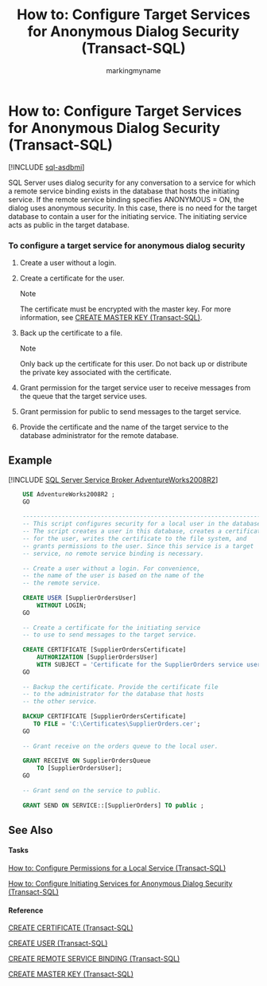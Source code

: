 ﻿---
title: 'How to: Configure Target Services for Anonymous Dialog Security (Transact-SQL)'
description: "SQL Server uses dialog security for any conversation to a service for which a remote service binding exists in the database that hosts the initiating service. If the remote service binding specifies ANONYMOUS = ON, the dialog uses anonymous security."
ms.prod: sql
ms.technology: configuration
ms.topic: conceptual
author: markingmyname
ms.author: maghan
ms.reviewer: mikeray
ms.date: "03/30/2022"
---

# How to: Configure Target Services for Anonymous Dialog Security (Transact-SQL)

[!INCLUDE [sql-asdbmi](../../includes/applies-to-version/sql-asdbmi.md)]

SQL Server uses dialog security for any conversation to a service for which a remote service binding exists in the database that hosts the initiating service. If the remote service binding specifies ANONYMOUS = ON, the dialog uses anonymous security. In this case, there is no need for the target database to contain a user for the initiating service. The initiating service acts as public in the target database.

### To configure a target service for anonymous dialog security

1.  Create a user without a login.

2.  Create a certificate for the user.
    
    > [!NOTE]
    > The certificate must be encrypted with the master key. For more information, see [CREATE MASTER KEY (Transact-SQL)](../../t-sql/statements/create-master-key-transact-sql.md).

3.  Back up the certificate to a file.
    
    > [!NOTE]
    > Only back up the certificate for this user. Do not back up or distribute the private key associated with the certificate.

4.  Grant permission for the target service user to receive messages from the queue that the target service uses.

5.  Grant permission for public to send messages to the target service.

6.  Provide the certificate and the name of the target service to the database administrator for the remote database.

## Example

[!INCLUDE [SQL Server Service Broker AdventureWorks2008R2](../../includes/service-broker-adventureworks-2008-r2.md)]

```sql
    USE AdventureWorks2008R2 ;
    GO
    
    --------------------------------------------------------------------
    -- This script configures security for a local user in the database.
    -- The script creates a user in this database, creates a certificate
    -- for the user, writes the certificate to the file system, and
    -- grants permissions to the user. Since this service is a target
    -- service, no remote service binding is necessary.
    
    -- Create a user without a login. For convenience,
    -- the name of the user is based on the name of the
    -- the remote service.
    
    CREATE USER [SupplierOrdersUser]
        WITHOUT LOGIN;
    GO
    
    -- Create a certificate for the initiating service
    -- to use to send messages to the target service.
    
    CREATE CERTIFICATE [SupplierOrdersCertificate]
        AUTHORIZATION [SupplierOrdersUser]
        WITH SUBJECT = 'Certificate for the SupplierOrders service user.';
    GO
    
    -- Backup the certificate. Provide the certificate file
    -- to the administrator for the database that hosts
    -- the other service.
    
    BACKUP CERTIFICATE [SupplierOrdersCertificate]
       TO FILE = 'C:\Certificates\SupplierOrders.cer';
    GO
    
    -- Grant receive on the orders queue to the local user.
    
    GRANT RECEIVE ON SupplierOrdersQueue
        TO [SupplierOrdersUser];
    GO
    
    -- Grant send on the service to public.
    
    GRANT SEND ON SERVICE::[SupplierOrders] TO public ;
```

## See Also



#### Tasks

[How to: Configure Permissions for a Local Service (Transact-SQL)](how-to-configure-permissions-for-a-local-service-transact-sql.md)

[How to: Configure Initiating Services for Anonymous Dialog Security (Transact-SQL)](how-to-configure-initiating-services-for-anonymous-dialog-security-transact-sql.md)

#### Reference

[CREATE CERTIFICATE (Transact-SQL)](../../t-sql/statements/create-certificate-transact-sql.md)

[CREATE USER (Transact-SQL)](../../t-sql/statements/create-user-transact-sql.md)

[CREATE REMOTE SERVICE BINDING (Transact-SQL)](../../t-sql/statements/create-remote-service-binding-transact-sql.md)

[CREATE MASTER KEY (Transact-SQL)](../../t-sql/statements/create-master-key-transact-sql.md)

